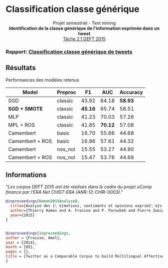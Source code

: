 # Classification classe générique

<div align="center">
  
  Projet semestriel - Text mining  
  **Identification de la classe générique de l’information exprimée dans un tweet**  
  [Tâche 2.1 DEFT 2015](https://deft.limsi.fr/2015/index.php)
  
</div>

### Rapport: [Classification classe générique de tweets](https://raw.githubusercontent.com/Lrakotoson/M_Python/master/S3/Text%20Mining/Mining/CC%20-%20Tweets%20generic/Rapport.pdf)




## Résultats

Performances des modèles retenus

|Model          |Preproc|F1       |AUC      |Accuracy |
|---------------|-------|---------|---------|---------|
|SGD            |classic|43.92    |64.18    |**58.93**|
|**SGD + SMOTE**|classic|**45.16**|65.74    |58.51    |
|MLP            |classic|41.23    |70.03    |57.26    |
|MPL + ROS      |classic|41.85    |**70.12**|57.08    |
|Camembert      |basic  |16.70    |55.66    |44.68    |
|Camembert + ROS|basic  |16.96    |57.61    |44.32    |
|Camembert      |nos_nol|15.55    |53.27    |44.90    |
|Camembert + ROS|nos_nol|15.47    |53.76    |44.68    |

## Informations
*"Les corpus DEFT 2015 ont été réalisés dans le cadre du projet uComp financé par l'ERA Net CHIST-ERA (ANR-12-CHRI-0003)."*

```bibtex
@inproceedings{Hamon2015AnalyseD,
  title={Analyse des {\'e}motions, sentiments et opinions exprim{\'e}s dans les tweets : pr{\'e}sentation et r{\'e}sultats de l'{\'e}dition 2015 du d{\'e}fi fouille de texte (DEFT)},
  author={Thierry Hamon and A. Fraisse and P. Paroubek and Pierre Zweigenbaum and Cyril Grouin},
  year={2015}
}


@inproceedings{inproceedings,
author = {Fraisse, Amel},
year = {2014},
month = {05},
pages = {},
title = {Twitter as a Comparable Corpus to build Multilingual Affective Lexicons}
}
```